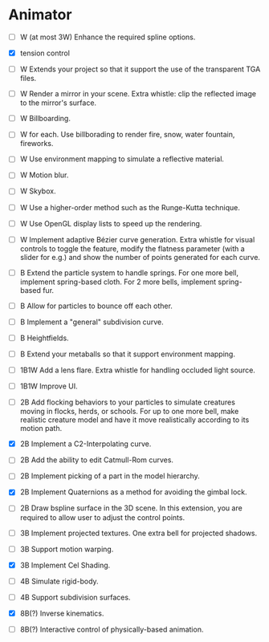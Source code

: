# Animator

* [ ] W (at most 3W) Enhance the required spline options.
* [x] tension control
  
* [ ] W Extends your project so that it support the use of the transparent TGA files.
  
* [ ] W Render a mirror in your scene. Extra whistle: clip the reflected image to the mirror's surface.
  
* [ ] W Billboarding.

* [ ] W for each. Use billborading to render fire, snow, water fountain, fireworks.
  
* [ ] W Use environment mapping to simulate a reflective material.
  
* [ ] W Motion blur.
  
* [ ] W Skybox.
  
* [ ] W Use a higher-order method such as the Runge-Kutta technique.
  
* [ ] W Use OpenGL display lists to speed up the rendering.
  
* [ ] W Implement adaptive Bézier curve generation. Extra whistle for visual controls to toggle the feature, modify the flatness parameter (with a slider for e.g.) and show the number of points generated for each curve.
  
* [ ] B Extend the particle system to handle springs. For one more bell, implement spring-based cloth. For 2 more bells, implement spring-based fur.
  
* [ ] B Allow for particles to bounce off each other.
  
* [ ] B Implement a "general" subdivision curve.

* [ ] B Heightfields.
  
* [ ] B Extend your metaballs so that it support environment mapping.
  
* [ ] 1B1W Add a lens flare. Extra whistle for handling occluded light source.
  
* [ ] 1B1W Improve UI.

* [ ] 2B Add flocking behaviors to your particles to simulate creatures moving in flocks, herds, or schools. For up to one more bell, make realistic creature model and have it move realistically according to its motion path.
  
* [x] 2B Implement a C2-Interpolating curve.
  
* [ ] 2B Add the ability to edit Catmull-Rom curves.
  
* [ ] 2B Implement picking of a part in the model hierarchy.
  
* [x] 2B Implement Quaternions as a method for avoiding the gimbal lock.
  
* [ ] 2B Draw bspline surface in the 3D scene. In this extension, you are required to allow user to adjust the control points.
  
* [ ] 3B Implement projected textures. One extra bell for projected shadows.
  
* [ ] 3B Support motion warping.
  
* [x] 3B Implement Cel Shading.
  
* [ ] 4B Simulate rigid-body.
  
* [ ] 4B Support subdivision surfaces.
  
* [x] 8B(?) Inverse kinematics.
  
* [ ] 8B(?) Interactive control of physically-based animation.
